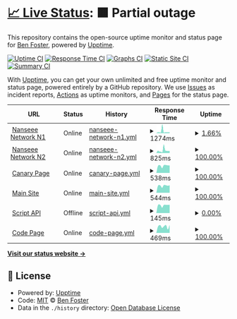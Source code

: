 # [📈 Live Status](https://status.benfoster.dev): <!--live status--> **🟧 Partial outage**

This repository contains the open-source uptime monitor and status page for [Ben Foster](https://benfoster.dev), powered by [Upptime](https://github.com/upptime/upptime).

[![Uptime CI](https://github.com/benfoster04/status/workflows/Uptime%20CI/badge.svg)](https://github.com/benfoster04/status/actions?query=workflow%3A%22Uptime+CI%22)
[![Response Time CI](https://github.com/benfoster04/status/workflows/Response%20Time%20CI/badge.svg)](https://github.com/benfoster04/status/actions?query=workflow%3A%22Response+Time+CI%22)
[![Graphs CI](https://github.com/benfoster04/status/workflows/Graphs%20CI/badge.svg)](https://github.com/benfoster04/status/actions?query=workflow%3A%22Graphs+CI%22)
[![Static Site CI](https://github.com/benfoster04/status/workflows/Static%20Site%20CI/badge.svg)](https://github.com/benfoster04/status/actions?query=workflow%3A%22Static+Site+CI%22)
[![Summary CI](https://github.com/benfoster04/status/workflows/Summary%20CI/badge.svg)](https://github.com/benfoster04/status/actions?query=workflow%3A%22Summary+CI%22)

With [Upptime](https://upptime.js.org), you can get your own unlimited and free uptime monitor and status page, powered entirely by a GitHub repository. We use [Issues](https://github.com/benfoster04/status/issues) as incident reports, [Actions](https://github.com/benfoster04/status/actions) as uptime monitors, and [Pages](https://status.benfoster.dev) for the status page.

<!--start: status pages-->
<!-- This summary is generated by Upptime (https://github.com/upptime/upptime) -->
<!-- Do not edit this manually, your changes will be overwritten -->
<!-- prettier-ignore -->
| URL | Status | History | Response Time | Uptime |
| --- | ------ | ------- | ------------- | ------ |
| <img alt="" src="https://favicons.githubusercontent.com/n1.nanseee.net" height="13"> [Nanseee Network N1](http://n1.nanseee.net) | Online | [nanseee-network-n1.yml](https://github.com/benfoster04/status/commits/HEAD/history/nanseee-network-n1.yml) | <details><summary><img alt="Response time graph" src="./graphs/nanseee-network-n1/response-time-week.png" height="20"> 1274ms</summary><br><a href="https://status.benfoster.dev/history/nanseee-network-n1"><img alt="Response time 713" src="https://img.shields.io/endpoint?url=https%3A%2F%2Fraw.githubusercontent.com%2Fbenfoster04%2Fstatus%2FHEAD%2Fapi%2Fnanseee-network-n1%2Fresponse-time.json"></a><br><a href="https://status.benfoster.dev/history/nanseee-network-n1"><img alt="24-hour response time 550" src="https://img.shields.io/endpoint?url=https%3A%2F%2Fraw.githubusercontent.com%2Fbenfoster04%2Fstatus%2FHEAD%2Fapi%2Fnanseee-network-n1%2Fresponse-time-day.json"></a><br><a href="https://status.benfoster.dev/history/nanseee-network-n1"><img alt="7-day response time 1274" src="https://img.shields.io/endpoint?url=https%3A%2F%2Fraw.githubusercontent.com%2Fbenfoster04%2Fstatus%2FHEAD%2Fapi%2Fnanseee-network-n1%2Fresponse-time-week.json"></a><br><a href="https://status.benfoster.dev/history/nanseee-network-n1"><img alt="30-day response time 1056" src="https://img.shields.io/endpoint?url=https%3A%2F%2Fraw.githubusercontent.com%2Fbenfoster04%2Fstatus%2FHEAD%2Fapi%2Fnanseee-network-n1%2Fresponse-time-month.json"></a><br><a href="https://status.benfoster.dev/history/nanseee-network-n1"><img alt="1-year response time 713" src="https://img.shields.io/endpoint?url=https%3A%2F%2Fraw.githubusercontent.com%2Fbenfoster04%2Fstatus%2FHEAD%2Fapi%2Fnanseee-network-n1%2Fresponse-time-year.json"></a></details> | <details><summary><a href="https://status.benfoster.dev/history/nanseee-network-n1">1.66%</a></summary><a href="https://status.benfoster.dev/history/nanseee-network-n1"><img alt="All-time uptime 96.86%" src="https://img.shields.io/endpoint?url=https%3A%2F%2Fraw.githubusercontent.com%2Fbenfoster04%2Fstatus%2FHEAD%2Fapi%2Fnanseee-network-n1%2Fuptime.json"></a><br><a href="https://status.benfoster.dev/history/nanseee-network-n1"><img alt="24-hour uptime 0.00%" src="https://img.shields.io/endpoint?url=https%3A%2F%2Fraw.githubusercontent.com%2Fbenfoster04%2Fstatus%2FHEAD%2Fapi%2Fnanseee-network-n1%2Fuptime-day.json"></a><br><a href="https://status.benfoster.dev/history/nanseee-network-n1"><img alt="7-day uptime 1.66%" src="https://img.shields.io/endpoint?url=https%3A%2F%2Fraw.githubusercontent.com%2Fbenfoster04%2Fstatus%2FHEAD%2Fapi%2Fnanseee-network-n1%2Fuptime-week.json"></a><br><a href="https://status.benfoster.dev/history/nanseee-network-n1"><img alt="30-day uptime 77.27%" src="https://img.shields.io/endpoint?url=https%3A%2F%2Fraw.githubusercontent.com%2Fbenfoster04%2Fstatus%2FHEAD%2Fapi%2Fnanseee-network-n1%2Fuptime-month.json"></a><br><a href="https://status.benfoster.dev/history/nanseee-network-n1"><img alt="1-year uptime 96.86%" src="https://img.shields.io/endpoint?url=https%3A%2F%2Fraw.githubusercontent.com%2Fbenfoster04%2Fstatus%2FHEAD%2Fapi%2Fnanseee-network-n1%2Fuptime-year.json"></a></details>
| <img alt="" src="https://favicons.githubusercontent.com/n2.nanseee.net" height="13"> [Nanseee Network N2](http://n2.nanseee.net) | Online | [nanseee-network-n2.yml](https://github.com/benfoster04/status/commits/HEAD/history/nanseee-network-n2.yml) | <details><summary><img alt="Response time graph" src="./graphs/nanseee-network-n2/response-time-week.png" height="20"> 825ms</summary><br><a href="https://status.benfoster.dev/history/nanseee-network-n2"><img alt="Response time 707" src="https://img.shields.io/endpoint?url=https%3A%2F%2Fraw.githubusercontent.com%2Fbenfoster04%2Fstatus%2FHEAD%2Fapi%2Fnanseee-network-n2%2Fresponse-time.json"></a><br><a href="https://status.benfoster.dev/history/nanseee-network-n2"><img alt="24-hour response time 623" src="https://img.shields.io/endpoint?url=https%3A%2F%2Fraw.githubusercontent.com%2Fbenfoster04%2Fstatus%2FHEAD%2Fapi%2Fnanseee-network-n2%2Fresponse-time-day.json"></a><br><a href="https://status.benfoster.dev/history/nanseee-network-n2"><img alt="7-day response time 825" src="https://img.shields.io/endpoint?url=https%3A%2F%2Fraw.githubusercontent.com%2Fbenfoster04%2Fstatus%2FHEAD%2Fapi%2Fnanseee-network-n2%2Fresponse-time-week.json"></a><br><a href="https://status.benfoster.dev/history/nanseee-network-n2"><img alt="30-day response time 809" src="https://img.shields.io/endpoint?url=https%3A%2F%2Fraw.githubusercontent.com%2Fbenfoster04%2Fstatus%2FHEAD%2Fapi%2Fnanseee-network-n2%2Fresponse-time-month.json"></a><br><a href="https://status.benfoster.dev/history/nanseee-network-n2"><img alt="1-year response time 707" src="https://img.shields.io/endpoint?url=https%3A%2F%2Fraw.githubusercontent.com%2Fbenfoster04%2Fstatus%2FHEAD%2Fapi%2Fnanseee-network-n2%2Fresponse-time-year.json"></a></details> | <details><summary><a href="https://status.benfoster.dev/history/nanseee-network-n2">100.00%</a></summary><a href="https://status.benfoster.dev/history/nanseee-network-n2"><img alt="All-time uptime 99.64%" src="https://img.shields.io/endpoint?url=https%3A%2F%2Fraw.githubusercontent.com%2Fbenfoster04%2Fstatus%2FHEAD%2Fapi%2Fnanseee-network-n2%2Fuptime.json"></a><br><a href="https://status.benfoster.dev/history/nanseee-network-n2"><img alt="24-hour uptime 100.00%" src="https://img.shields.io/endpoint?url=https%3A%2F%2Fraw.githubusercontent.com%2Fbenfoster04%2Fstatus%2FHEAD%2Fapi%2Fnanseee-network-n2%2Fuptime-day.json"></a><br><a href="https://status.benfoster.dev/history/nanseee-network-n2"><img alt="7-day uptime 100.00%" src="https://img.shields.io/endpoint?url=https%3A%2F%2Fraw.githubusercontent.com%2Fbenfoster04%2Fstatus%2FHEAD%2Fapi%2Fnanseee-network-n2%2Fuptime-week.json"></a><br><a href="https://status.benfoster.dev/history/nanseee-network-n2"><img alt="30-day uptime 99.85%" src="https://img.shields.io/endpoint?url=https%3A%2F%2Fraw.githubusercontent.com%2Fbenfoster04%2Fstatus%2FHEAD%2Fapi%2Fnanseee-network-n2%2Fuptime-month.json"></a><br><a href="https://status.benfoster.dev/history/nanseee-network-n2"><img alt="1-year uptime 99.64%" src="https://img.shields.io/endpoint?url=https%3A%2F%2Fraw.githubusercontent.com%2Fbenfoster04%2Fstatus%2FHEAD%2Fapi%2Fnanseee-network-n2%2Fuptime-year.json"></a></details>
| <img alt="" src="https://favicons.githubusercontent.com/canary.benfoster.dev" height="13"> [Canary Page](https://canary.benfoster.dev) | Online | [canary-page.yml](https://github.com/benfoster04/status/commits/HEAD/history/canary-page.yml) | <details><summary><img alt="Response time graph" src="./graphs/canary-page/response-time-week.png" height="20"> 538ms</summary><br><a href="https://status.benfoster.dev/history/canary-page"><img alt="Response time 1252" src="https://img.shields.io/endpoint?url=https%3A%2F%2Fraw.githubusercontent.com%2Fbenfoster04%2Fstatus%2FHEAD%2Fapi%2Fcanary-page%2Fresponse-time.json"></a><br><a href="https://status.benfoster.dev/history/canary-page"><img alt="24-hour response time 459" src="https://img.shields.io/endpoint?url=https%3A%2F%2Fraw.githubusercontent.com%2Fbenfoster04%2Fstatus%2FHEAD%2Fapi%2Fcanary-page%2Fresponse-time-day.json"></a><br><a href="https://status.benfoster.dev/history/canary-page"><img alt="7-day response time 538" src="https://img.shields.io/endpoint?url=https%3A%2F%2Fraw.githubusercontent.com%2Fbenfoster04%2Fstatus%2FHEAD%2Fapi%2Fcanary-page%2Fresponse-time-week.json"></a><br><a href="https://status.benfoster.dev/history/canary-page"><img alt="30-day response time 491" src="https://img.shields.io/endpoint?url=https%3A%2F%2Fraw.githubusercontent.com%2Fbenfoster04%2Fstatus%2FHEAD%2Fapi%2Fcanary-page%2Fresponse-time-month.json"></a><br><a href="https://status.benfoster.dev/history/canary-page"><img alt="1-year response time 1252" src="https://img.shields.io/endpoint?url=https%3A%2F%2Fraw.githubusercontent.com%2Fbenfoster04%2Fstatus%2FHEAD%2Fapi%2Fcanary-page%2Fresponse-time-year.json"></a></details> | <details><summary><a href="https://status.benfoster.dev/history/canary-page">100.00%</a></summary><a href="https://status.benfoster.dev/history/canary-page"><img alt="All-time uptime 88.66%" src="https://img.shields.io/endpoint?url=https%3A%2F%2Fraw.githubusercontent.com%2Fbenfoster04%2Fstatus%2FHEAD%2Fapi%2Fcanary-page%2Fuptime.json"></a><br><a href="https://status.benfoster.dev/history/canary-page"><img alt="24-hour uptime 100.00%" src="https://img.shields.io/endpoint?url=https%3A%2F%2Fraw.githubusercontent.com%2Fbenfoster04%2Fstatus%2FHEAD%2Fapi%2Fcanary-page%2Fuptime-day.json"></a><br><a href="https://status.benfoster.dev/history/canary-page"><img alt="7-day uptime 100.00%" src="https://img.shields.io/endpoint?url=https%3A%2F%2Fraw.githubusercontent.com%2Fbenfoster04%2Fstatus%2FHEAD%2Fapi%2Fcanary-page%2Fuptime-week.json"></a><br><a href="https://status.benfoster.dev/history/canary-page"><img alt="30-day uptime 97.74%" src="https://img.shields.io/endpoint?url=https%3A%2F%2Fraw.githubusercontent.com%2Fbenfoster04%2Fstatus%2FHEAD%2Fapi%2Fcanary-page%2Fuptime-month.json"></a><br><a href="https://status.benfoster.dev/history/canary-page"><img alt="1-year uptime 88.66%" src="https://img.shields.io/endpoint?url=https%3A%2F%2Fraw.githubusercontent.com%2Fbenfoster04%2Fstatus%2FHEAD%2Fapi%2Fcanary-page%2Fuptime-year.json"></a></details>
| <img alt="" src="https://favicons.githubusercontent.com/benfoster.dev" height="13"> [Main Site](https://benfoster.dev) | Online | [main-site.yml](https://github.com/benfoster04/status/commits/HEAD/history/main-site.yml) | <details><summary><img alt="Response time graph" src="./graphs/main-site/response-time-week.png" height="20"> 544ms</summary><br><a href="https://status.benfoster.dev/history/main-site"><img alt="Response time 956" src="https://img.shields.io/endpoint?url=https%3A%2F%2Fraw.githubusercontent.com%2Fbenfoster04%2Fstatus%2FHEAD%2Fapi%2Fmain-site%2Fresponse-time.json"></a><br><a href="https://status.benfoster.dev/history/main-site"><img alt="24-hour response time 446" src="https://img.shields.io/endpoint?url=https%3A%2F%2Fraw.githubusercontent.com%2Fbenfoster04%2Fstatus%2FHEAD%2Fapi%2Fmain-site%2Fresponse-time-day.json"></a><br><a href="https://status.benfoster.dev/history/main-site"><img alt="7-day response time 544" src="https://img.shields.io/endpoint?url=https%3A%2F%2Fraw.githubusercontent.com%2Fbenfoster04%2Fstatus%2FHEAD%2Fapi%2Fmain-site%2Fresponse-time-week.json"></a><br><a href="https://status.benfoster.dev/history/main-site"><img alt="30-day response time 1024" src="https://img.shields.io/endpoint?url=https%3A%2F%2Fraw.githubusercontent.com%2Fbenfoster04%2Fstatus%2FHEAD%2Fapi%2Fmain-site%2Fresponse-time-month.json"></a><br><a href="https://status.benfoster.dev/history/main-site"><img alt="1-year response time 956" src="https://img.shields.io/endpoint?url=https%3A%2F%2Fraw.githubusercontent.com%2Fbenfoster04%2Fstatus%2FHEAD%2Fapi%2Fmain-site%2Fresponse-time-year.json"></a></details> | <details><summary><a href="https://status.benfoster.dev/history/main-site">100.00%</a></summary><a href="https://status.benfoster.dev/history/main-site"><img alt="All-time uptime 89.45%" src="https://img.shields.io/endpoint?url=https%3A%2F%2Fraw.githubusercontent.com%2Fbenfoster04%2Fstatus%2FHEAD%2Fapi%2Fmain-site%2Fuptime.json"></a><br><a href="https://status.benfoster.dev/history/main-site"><img alt="24-hour uptime 100.00%" src="https://img.shields.io/endpoint?url=https%3A%2F%2Fraw.githubusercontent.com%2Fbenfoster04%2Fstatus%2FHEAD%2Fapi%2Fmain-site%2Fuptime-day.json"></a><br><a href="https://status.benfoster.dev/history/main-site"><img alt="7-day uptime 100.00%" src="https://img.shields.io/endpoint?url=https%3A%2F%2Fraw.githubusercontent.com%2Fbenfoster04%2Fstatus%2FHEAD%2Fapi%2Fmain-site%2Fuptime-week.json"></a><br><a href="https://status.benfoster.dev/history/main-site"><img alt="30-day uptime 97.77%" src="https://img.shields.io/endpoint?url=https%3A%2F%2Fraw.githubusercontent.com%2Fbenfoster04%2Fstatus%2FHEAD%2Fapi%2Fmain-site%2Fuptime-month.json"></a><br><a href="https://status.benfoster.dev/history/main-site"><img alt="1-year uptime 89.45%" src="https://img.shields.io/endpoint?url=https%3A%2F%2Fraw.githubusercontent.com%2Fbenfoster04%2Fstatus%2FHEAD%2Fapi%2Fmain-site%2Fuptime-year.json"></a></details>
| <img alt="" src="https://favicons.githubusercontent.com/benfoster.dev" height="13"> [Script API](https://benfoster.dev/script/test) | Offline | [script-api.yml](https://github.com/benfoster04/status/commits/HEAD/history/script-api.yml) | <details><summary><img alt="Response time graph" src="./graphs/script-api/response-time-week.png" height="20"> 145ms</summary><br><a href="https://status.benfoster.dev/history/script-api"><img alt="Response time 579" src="https://img.shields.io/endpoint?url=https%3A%2F%2Fraw.githubusercontent.com%2Fbenfoster04%2Fstatus%2FHEAD%2Fapi%2Fscript-api%2Fresponse-time.json"></a><br><a href="https://status.benfoster.dev/history/script-api"><img alt="24-hour response time 138" src="https://img.shields.io/endpoint?url=https%3A%2F%2Fraw.githubusercontent.com%2Fbenfoster04%2Fstatus%2FHEAD%2Fapi%2Fscript-api%2Fresponse-time-day.json"></a><br><a href="https://status.benfoster.dev/history/script-api"><img alt="7-day response time 145" src="https://img.shields.io/endpoint?url=https%3A%2F%2Fraw.githubusercontent.com%2Fbenfoster04%2Fstatus%2FHEAD%2Fapi%2Fscript-api%2Fresponse-time-week.json"></a><br><a href="https://status.benfoster.dev/history/script-api"><img alt="30-day response time 143" src="https://img.shields.io/endpoint?url=https%3A%2F%2Fraw.githubusercontent.com%2Fbenfoster04%2Fstatus%2FHEAD%2Fapi%2Fscript-api%2Fresponse-time-month.json"></a><br><a href="https://status.benfoster.dev/history/script-api"><img alt="1-year response time 579" src="https://img.shields.io/endpoint?url=https%3A%2F%2Fraw.githubusercontent.com%2Fbenfoster04%2Fstatus%2FHEAD%2Fapi%2Fscript-api%2Fresponse-time-year.json"></a></details> | <details><summary><a href="https://status.benfoster.dev/history/script-api">0.00%</a></summary><a href="https://status.benfoster.dev/history/script-api"><img alt="All-time uptime 38.48%" src="https://img.shields.io/endpoint?url=https%3A%2F%2Fraw.githubusercontent.com%2Fbenfoster04%2Fstatus%2FHEAD%2Fapi%2Fscript-api%2Fuptime.json"></a><br><a href="https://status.benfoster.dev/history/script-api"><img alt="24-hour uptime 0.00%" src="https://img.shields.io/endpoint?url=https%3A%2F%2Fraw.githubusercontent.com%2Fbenfoster04%2Fstatus%2FHEAD%2Fapi%2Fscript-api%2Fuptime-day.json"></a><br><a href="https://status.benfoster.dev/history/script-api"><img alt="7-day uptime 0.00%" src="https://img.shields.io/endpoint?url=https%3A%2F%2Fraw.githubusercontent.com%2Fbenfoster04%2Fstatus%2FHEAD%2Fapi%2Fscript-api%2Fuptime-week.json"></a><br><a href="https://status.benfoster.dev/history/script-api"><img alt="30-day uptime 1.38%" src="https://img.shields.io/endpoint?url=https%3A%2F%2Fraw.githubusercontent.com%2Fbenfoster04%2Fstatus%2FHEAD%2Fapi%2Fscript-api%2Fuptime-month.json"></a><br><a href="https://status.benfoster.dev/history/script-api"><img alt="1-year uptime 38.48%" src="https://img.shields.io/endpoint?url=https%3A%2F%2Fraw.githubusercontent.com%2Fbenfoster04%2Fstatus%2FHEAD%2Fapi%2Fscript-api%2Fuptime-year.json"></a></details>
| <img alt="" src="https://favicons.githubusercontent.com/code.benfoster.dev" height="13"> [Code Page](https://code.benfoster.dev) | Online | [code-page.yml](https://github.com/benfoster04/status/commits/HEAD/history/code-page.yml) | <details><summary><img alt="Response time graph" src="./graphs/code-page/response-time-week.png" height="20"> 469ms</summary><br><a href="https://status.benfoster.dev/history/code-page"><img alt="Response time 934" src="https://img.shields.io/endpoint?url=https%3A%2F%2Fraw.githubusercontent.com%2Fbenfoster04%2Fstatus%2FHEAD%2Fapi%2Fcode-page%2Fresponse-time.json"></a><br><a href="https://status.benfoster.dev/history/code-page"><img alt="24-hour response time 455" src="https://img.shields.io/endpoint?url=https%3A%2F%2Fraw.githubusercontent.com%2Fbenfoster04%2Fstatus%2FHEAD%2Fapi%2Fcode-page%2Fresponse-time-day.json"></a><br><a href="https://status.benfoster.dev/history/code-page"><img alt="7-day response time 469" src="https://img.shields.io/endpoint?url=https%3A%2F%2Fraw.githubusercontent.com%2Fbenfoster04%2Fstatus%2FHEAD%2Fapi%2Fcode-page%2Fresponse-time-week.json"></a><br><a href="https://status.benfoster.dev/history/code-page"><img alt="30-day response time 480" src="https://img.shields.io/endpoint?url=https%3A%2F%2Fraw.githubusercontent.com%2Fbenfoster04%2Fstatus%2FHEAD%2Fapi%2Fcode-page%2Fresponse-time-month.json"></a><br><a href="https://status.benfoster.dev/history/code-page"><img alt="1-year response time 934" src="https://img.shields.io/endpoint?url=https%3A%2F%2Fraw.githubusercontent.com%2Fbenfoster04%2Fstatus%2FHEAD%2Fapi%2Fcode-page%2Fresponse-time-year.json"></a></details> | <details><summary><a href="https://status.benfoster.dev/history/code-page">100.00%</a></summary><a href="https://status.benfoster.dev/history/code-page"><img alt="All-time uptime 88.71%" src="https://img.shields.io/endpoint?url=https%3A%2F%2Fraw.githubusercontent.com%2Fbenfoster04%2Fstatus%2FHEAD%2Fapi%2Fcode-page%2Fuptime.json"></a><br><a href="https://status.benfoster.dev/history/code-page"><img alt="24-hour uptime 100.00%" src="https://img.shields.io/endpoint?url=https%3A%2F%2Fraw.githubusercontent.com%2Fbenfoster04%2Fstatus%2FHEAD%2Fapi%2Fcode-page%2Fuptime-day.json"></a><br><a href="https://status.benfoster.dev/history/code-page"><img alt="7-day uptime 100.00%" src="https://img.shields.io/endpoint?url=https%3A%2F%2Fraw.githubusercontent.com%2Fbenfoster04%2Fstatus%2FHEAD%2Fapi%2Fcode-page%2Fuptime-week.json"></a><br><a href="https://status.benfoster.dev/history/code-page"><img alt="30-day uptime 97.77%" src="https://img.shields.io/endpoint?url=https%3A%2F%2Fraw.githubusercontent.com%2Fbenfoster04%2Fstatus%2FHEAD%2Fapi%2Fcode-page%2Fuptime-month.json"></a><br><a href="https://status.benfoster.dev/history/code-page"><img alt="1-year uptime 88.71%" src="https://img.shields.io/endpoint?url=https%3A%2F%2Fraw.githubusercontent.com%2Fbenfoster04%2Fstatus%2FHEAD%2Fapi%2Fcode-page%2Fuptime-year.json"></a></details>

<!--end: status pages-->

[**Visit our status website →**](https://status.benfoster.dev)

## 📄 License

- Powered by: [Upptime](https://github.com/upptime/upptime)
- Code: [MIT](./LICENSE) © [Ben Foster](https://benfoster.dev)
- Data in the `./history` directory: [Open Database License](https://opendatacommons.org/licenses/odbl/1-0/)
